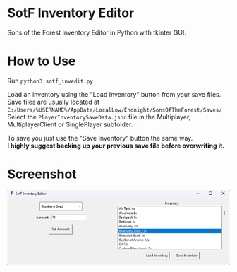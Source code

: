 # SotF Inventory Editor
Sons of the Forest Inventory Editor in Python with tkinter GUI.

# How to Use
Run `python3 sotf_invedit.py`

Load an inventory using the "Load Inventory" button from your save files.  
Save files are usually located at `C:/Users/%USERNAME%/AppData/LocalLow/Endnight/SonsOfTheForest/Saves/`  
Select the `PlayerInventorySaveData.json` file in the Multiplayer, MultiplayerClient or SinglePlayer subfolder.

To save you just use the "Save Inventory" button the same way.  
**I highly suggest backing up your previous save file before overwriting it.**

# Screenshot
![GUI Screenshot](screenshot.png)

